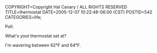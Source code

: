 COPYRIGHT=Copyright Hal Canary / ALL RIGHTS RESERVED
TITLE=thermostat
DATE=2005-12-07 10:22:48-06:00 (CST)
POSTID=542
CATEGORIES=life;

Poll:

What's yout thermostat set at?

I'm wavering between 62°F and 64°F.
